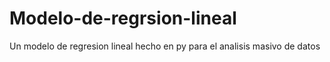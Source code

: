 # Modelo-de-regrsion-lineal
Un modelo de regresion lineal hecho en py para el analisis masivo de datos

